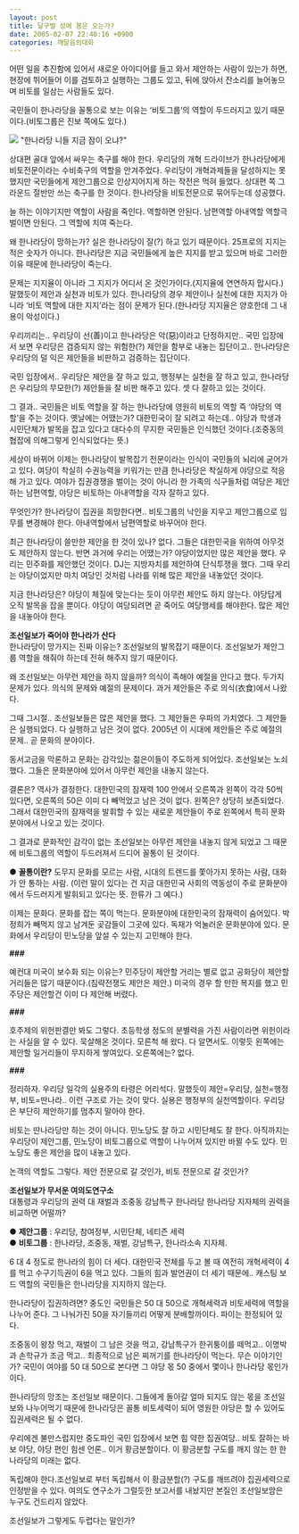 ```yaml
---
layout: post
title: 달구벌 성에 봄은 오는가?
date: 2005-02-07 22:40:16 +0900
categories: 깨달음의대화
---
```

 어떤 일을 추진함에 있어서 새로운 아이디어를 들고 와서 제안하는 사람이 있는가 하면, 현장에 뛰어들어 이를 검토하고 실행하는 그룹도 있고, 뒤에 앉아서 잔소리를 늘어놓으며 비토를 일삼는 사람들도 있다.    
  
국민들이 한나라당을 꼴통으로 보는 이유는 ‘비토그룹’의 역할이 두드러지고 있기 때문이다.(비토그룹은 진보 쪽에도 있다.)    



    

    
          
  
<IMG src="http://www1.seoprise.com/victory/osjoon/bbs/data/editor_01/050133.jpg" border=0> "한나라당 니들 지금 잠이 오냐?"    
  
상대편 골대 앞에서 싸우는 축구를 해야 한다. 우리당의 개혁 드라이브가 한나라당에게 비토전문이라는 수비축구의 역할을 안겨주었다. 우리당이 개혁과제들을 달성하지는 못했지만 국민들에게 제안그룹으로 인상지어지게 하는 작전은 먹혀 들었다. 상대편 쪽 그라운드 절반만 쓰는 축구를 한 것이다. 한나라당을 비토전문으로 묶어두는데 성공했다.    
  
늘 하는 이야기지만 역할이 사람을 죽인다. 역할하면 안된다. 남편역할 아내역할 역할극 벌이면 안된다. 그 역할에 치여 죽는다.    
  
왜 한나라당이 망하는가? 실은 한나라당이 잘(?) 하고 있기 때문이다. 25프로의 지지는 적은 숫자가 아니다. 한나라당은 지금 국민들에게 높은 지지를 받고 있으며 바로 그러한 이유 때문에 한나라당이 죽는다.    
  
문제는 지지율이 아니라 그 지지가 어디서 온 것인가이다.(지지율에 연연하지 맙시다.) 말했듯이 제안과 실천과 비토가 있다. 한나라당의 경우 제안이나 실천에 대한 지지가 아니라 ‘비토 역할에 대한 지지’라는 점이 문제가 된다.(한나라당 지지율은 양호한데 그 내용이 악성이다.)    
  
우리끼리는.. 우리당이 선(善)이고 한나라당은 악(惡)이라고 단정하지만.. 국민 입장에서 보면 우리당은 검증되지 않는 위험한(?) 제안을 함부로 내놓는 집단이고.. 한나라당은 우리당의 덜 익은 제안들을 비판하고 검증하는 집단이다.    
  
국민 입장에서.. 우리당은 제안을 잘 하고 있고, 행정부는 실천을 잘 하고 있고, 한나라당은 우리당의 무모한(?) 제안들을 잘 비판 해주고 있다. 셋 다 잘하고 있는 것이다.    
  
그 결과.. 국민들은 비토 역할을 잘 하는 한나라당에 영원히 비토의 역할 즉 ‘야당의 역할’을 주는 것이다. 옛날에는 어땠는가? 대한민국이 잘 되려고 하는데.. 야당과 학생과 시민단체가 발목을 잡고 있다고 대다수의 무지한 국민들은 인식했던 것이다.(조중동의 협잡에 의해그렇게 인식되었다는 뜻.) 
  
  
세상이 바뀌어 이제는 한나라당이 발목잡기 전문이라는 인식이 국민들의 뇌리에 굳어가고 있다. 여당이 착실히 수권능력을 키워가는 만큼 한나라당은 착실하게 야당으로 적응해 가고 있다. 여야가 집권경쟁을 벌이는 것이 아니라 한 가족의 식구들처럼 여당은 제안하는 남편역할, 야당은 비토하는 아내역할을 각자 잘하고 있다.    
  
무엇인가? 한나라당이 집권을 희망한다면.. 비토그룹의 낙인을 지우고 제안그룹으로 임무를 변경해야 한다. 아내역할에서 남편역할로 바꾸어야 한다.    
  
최근 한나라당이 쓸만한 제안을 한 것이 있나? 없다. 그들은 대한민국을 위하여 아무것도 제안하지 않는다. 반면 과거에 우리는 어땠는가? 야당이었지만 많은 제안을 했다. 우리는 민주화를 제안했던 것이다. DJ는 지방자치를 제안하여 단식투쟁을 했다. 그때 우리는 야당이었지만 마치 여당인 것처럼 나라를 위해 많은 제안을 내놓았던 것이다.    
  
지금 한나라당은? 야당이 체질에 맞는다는 듯이 아무런 제안도 하지 않는다. 야당답게 오직 발목을 잡을 뿐이다. 야당이 여당되려면 곧 죽어도 여당행세를 해야한다. 많은 제안을 내놓아야 한다.    
  
**조선일보가 죽어야 한나라가 산다**   
한나라당이 망가지는 진짜 이유는? 조선일보의 발목잡기 때문이다. 조선일보가 제안그룹 역할을 해줘야 하는데 전혀 해주지 않기 때문이다.    
  
왜 조선일보는 아무런 제안을 하지 않을까? 의식이 족해야 예절을 안다고 했다. 두가지 문제가 있다. 의식의 문제와 예절의 문제이다. 과거 제안들은 주로 의식(衣食)에서 나왔다.    
  
그때 그시절.. 조선일보들은 많은 제안을 했다. 그 제안들은 우파의 가치였다. 그 제안들은 실행되었다. 다 실행하고 남은 것이 없다. 2005년 이 시대에 제안들은 주로 예절의 문제.. 곧 문화의 분야이다.    
  
동서고금을 막론하고 문화는 감각있는 젊은이들이 주도하게 되어있다. 조선일보는 노쇠했다. 그들은 문화분야에 있어서 아무런 제안을 내놓지 않는다. 
  
  
결론은? 역사가 결정한다. 대한민국의 잠재력 100 안에서 오른쪽과 왼쪽이 각각 50씩 있다면, 오른쪽의 50은 이미 다 빼먹었고 남은 것이 없다. 왼쪽은? 상당히 보존되었다. 그래서 대한민국의 잠재력을 발휘할 수 있는 새로운 제안들이 주로 왼쪽에서 특히 문화분야에서 나오고 있는 것이다.    
  
그 결과로 문화적인 감각이 없는 조선일보는 아무런 제안을 내놓지 않게 되었고 그 때문에 비토그룹의 역할이 두드러져서 드디어 꼴통이 된 것이다. 
  
  
● **꼴통이란?** 도무지 문화를 모르는 사람, 시대의 트렌드를 쫓아가지 못하는 사람, 대화가 안 통하는 사람. (이런 말이 있다는 건 지금 대한민국 사회의 역동성이 주로 문화분야에서 두드러지게 발휘되고 있다는 뜻. 한류가 그 예다.) 
  
  
이제는 문화다. 문화를 잡는 쪽이 먹는다. 문화분야에 대한민국의 잠재력이 숨어있다. 박정희가 빼먹지 않고 남겨둔 곶감들이 그곳에 있다. 독재가 억눌러운 문화분야에 있다. 문화에서 우리당이 민노당을 앞설 수 있는지 고민해야 한다.    
  
**###**    
  
예컨대 미국이 보수화 되는 이유는? 민주당이 제안할 거리는 별로 없고 공화당이 제안할 거리들은 많기 때문이다.(침략전쟁도 제안은 제안.) 미국의 경우 할 만한 복지를 했고 민주당은 제안할건 이미 다 제안해 버렸다. 
  
  
**###**    
  
호주제의 위헌판결만 봐도 그렇다. 초등학생 정도의 분별력을 가진 사람이라면 위헌이라는 사실을 알 수 있다. 묵살해온 것이다. 모른척 해 왔다. 다 알면서도. 이렇듯 왼쪽에는 제안할 일거리들이 무지하게 쌓여있다. 오른쪽에는? 없다.    
  
**###**    
  
정리하자. 우리당 일각의 실용주의 타령은 어리석다. 말했듯이 제안=우리당, 실천=행정부, 비토=딴나라.. 이런 구조로 가는 것이 맞다. 실용은 행정부의 실천역할이다. 우리당은 부단히 제안하기를 멈추지 말아야 한다. 
  
  
비토는 딴나라당만 하는 것이 아니다. 민노당도 잘 하고 시민단체도 잘 한다. 아직까지는 우리당이 제안그룹, 민노당이 비토그룹으로 역할이 나누어져 있지만 바뀔 수도 있다. 민노당도 좋은 제안을 많이 내놓고 있다.    
  
논객의 역할도 그렇다. 제안 전문으로 갈 것인가, 비토 전문으로 갈 것인가?    
  
**조선일보가 무서운 여의도연구소**   
대통령과 우리당의 권력 대 재벌과 조중동 강남특구 한나라당 한나라당 지자체의 권력을 비교하면 어떨까?    
  
● **제안그룹** : 우리당, 참여정부, 시민단체, 네티즌 세력   
● **비토그룹** : 한나라당, 조중동, 재벌, 강남특구, 한나라소속 지자체.    
  
6 대 4 정도로 한나라의 힘이 더 세다. 대한민국 전체를 두고 볼 때 여전히 개혁세력이 4를 먹고 수구기득권이 6을 먹고 있다. 그들의 힘과 발언권이 더 세기 때문에.. 캐스팅 보드 역할의 국민들은 한나라당을 지지하지 않는다.    
  
한나라당이 집권하려면? 중도인 국민들은 50 대 50으로 개혁세력과 비토세력에 역할을 나누어 준다. 그 나눠가진 50을 자기들끼리 어떻게 분배할까이다. 파이는 한정되어 있다.    
  
조중동이 왕창 먹고, 재벌이 그 남은 것을 먹고, 강남특구가 한귀퉁이를 떼먹고.. 이명박과 손학규가 조금 먹고.. 최종적으로 남은 찌꺼기를 한나라당이 먹는다. 무슨 이야기인가? 국민이 여야를 50 대 50으로 본다면 그 야당 몫 50 중에서 몇이나 한나라당 몫인가이다.    
  
한나라당의 망조는 조선일보 때문이다. 그들에게 돌아갈 얼마 되지도 않는 몫을 조선일보와 나누어먹기 때문에 한나라당은 꼴통 비토세력이 되어 영원한 야당은 할 수 있어도 집권세력은 될 수 없다.    
  
우리에겐 불만스럽지만 중도파인 국민 입장에서 보면 힘 약한 집권여당.. 비토 잘하는 바보 야당, 야당 편인 힘센 언론.. 이거 황금분할이다. 이 황금분할 구도를 깨지 않는 한 한나라당의 미래는 없다.    
  
독립해야 한다.조선일보로 부터 독립해서 이 황금분할(?) 구도를 깨뜨려야 집권세력으로 인정받을 수 있다. 여의도 연구소가 그럴듯한 보고서를 내놨지만 본질인 조선일보암은 누구도 건드리지 않았다.    
  
조선일보가 그렇게도 두렵다는 말인가?